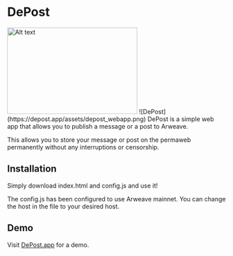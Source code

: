 # DePost
<img src="[path/to/image.png](https://depost.app/assets/depost_webapp.png)" alt="Alt text" width="300" height="200">
![DePost](https://depost.app/assets/depost_webapp.png)
DePost is a simple web app that allows you to publish a message or a post to Arweave. 

This allows you to store your message or post on the permaweb permanently without any interruptions or censorship. 

## Installation
Simply download index.html and config.js and use it! 

The config.js has been configured to use Arweave mainnet. You can change the host in the file to your desired host. 

## Demo
Visit [DePost.app](https://depost.app) for a demo. 
